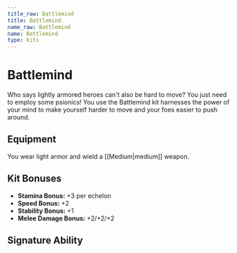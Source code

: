 ```yaml
---
title_raw: Battlemind
title: Battlemind
name_raw: Battlemind
name: Battlemind
type: kits
---
```


# Battlemind

Who says lightly armored heroes can't also be hard to move? You just need to employ some psionics! You use the Battlemind kit harnesses the power of your mind to make yourself harder to move and your foes easier to push around.

## Equipment

You wear light armor and wield a [[Medium|medium]] weapon.

## Kit Bonuses

- **Stamina Bonus:** +3 per echelon
- **Speed Bonus:** +2
- **Stability Bonus:** +1
- **Melee Damage Bonus:** +2/+2/+2

## Signature Ability

